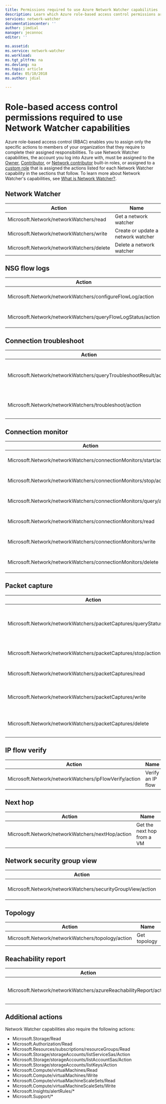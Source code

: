 ```yaml
---
title: Permissions required to use Azure Network Watcher capabilities | Microsoft Docs
description: Learn which Azure role-based access control permissions are required to work with Network Watcher capabilities.
services: network-watcher
documentationcenter: ''
author: jimdial
manager: jeconnoc
editor: ''

ms.assetid: 
ms.service: network-watcher
ms.workload: 
ms.tgt_pltfrm: na
ms.devlang: na
ms.topic: article
ms.date: 05/10/2018
ms.author: jdial

---
```


# Role-based access control permissions required to use Network Watcher capabilities

Azure role-based access control (RBAC) enables you to assign only the specific actions to members of your organization that they require to complete their assigned responsibilities. To use Network Watcher capabilities, the account you log into Azure with, must be assigned to the [Owner](/role-based-access-control/built-in-roles.md?toc=%2fazure%2fnetwork-watcher%2ftoc.json#owner), [Contributor](/role-based-access-control/built-in-roles.md?toc=%2fazure%2fnetwork-watcher%2ftoc.json#contributor), or [Network contributor](../role-based-access-control/built-in-roles.md?toc=%2fazure%2fnetwork-watcher%2ftoc.json#network-contributor) built-in roles, or assigned to a [custom role](../role-based-access-control/custom-roles.md?toc=%2fazure%2fnetwork-watcher%2ftoc.json) that is assigned the actions listed for each Network Watcher capability in the sections that follow. To learn more about Network Watcher's capabilities, see [What is Network Watcher?](network-watcher-monitoring-overview.md).

## Network Watcher

| Action                                                              | Name                                                           |
| ---------                                                           | -------------                                                  |
| Microsoft.Network/networkWatchers/read                              | Get a network watcher                                          |
| Microsoft.Network/networkWatchers/write                             | Create or update a network watcher                             |
| Microsoft.Network/networkWatchers/delete                            | Delete a network watcher                                       |

## NSG flow logs

| Action                                                              | Name                                                           |
| ---------                                                           | -------------                                                  |
| Microsoft.Network/networkWatchers/configureFlowLog/action           | Configure a flow Log                                           |
| Microsoft.Network/networkWatchers/queryFlowLogStatus/action         | Query status for a flow log                                    |

## Connection troubleshoot

| Action                                                              | Name                                                           |
| ---------                                                           | -------------                                                  |
| Microsoft.Network/networkWatchers/queryTroubleshootResult/action    | Query results of a connection troubleshoot test                |
| Microsoft.Network/networkWatchers/troubleshoot/action               | Run a connection troubleshoot test                             |

## Connection monitor

| Action                                                              | Name                                                           |
| ---------                                                           | -------------                                                  |
| Microsoft.Network/networkWatchers/connectionMonitors/start/action   | Start a connection monitor                                     |
| Microsoft.Network/networkWatchers/connectionMonitors/stop/action    | Stop a connection monitor                                      |
| Microsoft.Network/networkWatchers/connectionMonitors/query/action   | Query a connection monitor                                     |
| Microsoft.Network/networkWatchers/connectionMonitors/read           | Get a connection monitor                                       |
| Microsoft.Network/networkWatchers/connectionMonitors/write          | Create a connection monitor                                    |
| Microsoft.Network/networkWatchers/connectionMonitors/delete         | Delete a connection monitor                                    |

## Packet capture

| Action                                                              | Name                                                           |
| ---------                                                           | -------------                                                  |
| Microsoft.Network/networkWatchers/packetCaptures/queryStatus/action | Query the status of a packet capture                           |
| Microsoft.Network/networkWatchers/packetCaptures/stop/action        | Stop a packet capture                                          |
| Microsoft.Network/networkWatchers/packetCaptures/read               | Get a packet capture                                           |
| Microsoft.Network/networkWatchers/packetCaptures/write              | Create a packet capture                                        |
| Microsoft.Network/networkWatchers/packetCaptures/delete             | Delete a packet capture                                        |

## IP flow verify

| Action                                                              | Name                                                           |
| ---------                                                           | -------------                                                  |
| Microsoft.Network/networkWatchers/ipFlowVerify/action               | Verify an IP flow                                              |

## Next hop

| Action                                                              | Name                                                           |
| ---------                                                           | -------------                                                  |
| Microsoft.Network/networkWatchers/nextHop/action                    | Get the next hop from a VM                                     |

## Network security group view

| Action                                                              | Name                                                           |
| ---------                                                           | -------------                                                  |
| Microsoft.Network/networkWatchers/securityGroupView/action          | View security groups                                           |

## Topology

| Action                                                              | Name                                                           |
| ---------                                                           | -------------                                                  |
| Microsoft.Network/networkWatchers/topology/action                   | Get topology                                                   |

## Reachability report

| Action                                                              | Name                                                           |
| ---------                                                           | -------------                                                  |
| Microsoft.Network/networkWatchers/azureReachabilityReport/action    | Get an Azure reachability report                               |

## Additional actions

Network Watcher capabilities also require the following actions:

- Microsoft.Storage/Read
- Microsoft.Authorization/Read
- Microsoft.Resources/subscriptions/resourceGroups/Read
- Microsoft.Storage/storageAccounts/listServiceSas/Action
- Microsoft.Storage/storageAccounts/listAccountSas/Action
- Microsoft.Storage/storageAccounts/listKeys/Action
- Microsoft.Compute/virtualMachines/Read
- Microsoft.Compute/virtualMachines/Write
- Microsoft.Compute/virtualMachineScaleSets/Read
- Microsoft.Compute/virtualMachineScaleSets/Write
- Microsoft.Insights/alertRules/*
- Microsoft.Support/*